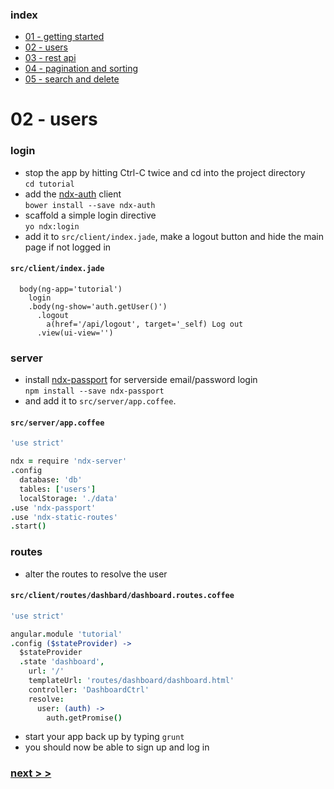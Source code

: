 ### index
- [01 - getting started](https://ndxbxrme.github.io/ndx-framework/docs/tutorial/01_getting_started.html)
- [02 - users](https://ndxbxrme.github.io/ndx-framework/docs/tutorial/02_users.html)
- [03 - rest api](https://ndxbxrme.github.io/ndx-framework/docs/tutorial/03_restapi.html)
- [04 - pagination and sorting](https://ndxbxrme.github.io/ndx-framework/docs/tutorial/04_paging_and_sorting.html)
- [05 - search and delete](https://ndxbxrme.github.io/ndx-framework/docs/tutorial/05_search_and_delete)

# 02 - users
### login
- stop the app by hitting Ctrl-C twice and cd into the project directory  
`cd tutorial`  
- add the [ndx-auth](https://github.com/ndxbxrme/ndx-auth-client) client  
`bower install --save ndx-auth`  
- scaffold a simple login directive  
`yo ndx:login`  
- add it to `src/client/index.jade`, make a logout button and hide the main page if not logged in  

#### `src/client/index.jade`
```jade
  body(ng-app='tutorial')
    login
    .body(ng-show='auth.getUser()')
      .logout
        a(href='/api/logout', target='_self) Log out
      .view(ui-view='')
```

### server
- install [ndx-passport](https://github.com/ndxbxrme/ndx-passport) for serverside email/password login  
`npm install --save ndx-passport`  
- and add it to `src/server/app.coffee`.  

#### `src/server/app.coffee`
```coffeescript
'use strict'

ndx = require 'ndx-server'
.config
  database: 'db'
  tables: ['users']
  localStorage: './data'
.use 'ndx-passport'
.use 'ndx-static-routes'
.start()
```

### routes
- alter the routes to resolve the user  

#### `src/client/routes/dashbard/dashboard.routes.coffee`  

```coffeescript
'use strict'

angular.module 'tutorial'
.config ($stateProvider) ->
  $stateProvider
  .state 'dashboard',
    url: '/'
    templateUrl: 'routes/dashboard/dashboard.html'
    controller: 'DashboardCtrl'
    resolve:
      user: (auth) ->
        auth.getPromise()
```

- start your app back up by typing `grunt`
- you should now be able to sign up and log in

### [next > >](https://ndxbxrme.github.io/ndx-framework/docs/tutorial/03_restapi.html)
